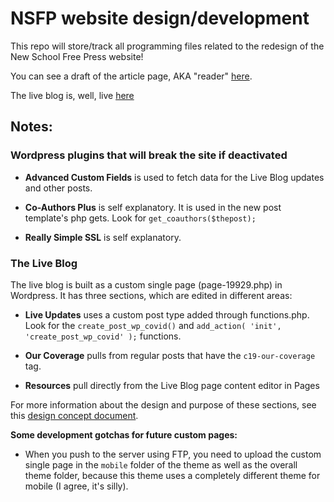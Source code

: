 # NSFP website design/development

This repo will store/track all programming files related to the redesign of the New School Free Press website!

You can see a draft of the article page, AKA "reader" [here](https://nchilla.github.io/nsfp-website/reader/).

The live blog is, well, live [here](https://www.newschoolfreepress.com/covid-19/)



## Notes:

### Wordpress plugins that will break the site if deactivated

* **Advanced Custom Fields** is used to fetch data for the Live Blog updates and other posts.

* **Co-Authors Plus** is self explanatory. It is used in the new post template's php gets. Look for `get_coauthors($thepost);`

* **Really Simple SSL** is self explanatory.


### The Live Blog

The live blog is built as a custom single page (page-19929.php) in Wordpress. It has three sections, which are edited in different areas:

* **Live Updates** uses a custom post type added through functions.php. Look for the `create_post_wp_covid()` and `add_action( 'init', 'create_post_wp_covid' );` functions.

* **Our Coverage** pulls from regular posts that have the `c19-our-coverage` tag.

* **Resources** pull directly from the Live Blog page content editor in Pages

For more information about the design and purpose of these sections, see this [design concept document](https://paper.dropbox.com/doc/NSFP-COVID-19-Custom-Page--A~2Y4ml62KtQQF~Mst31JIh3AQ-TQUIl3GJhBi875GUSnrvR).

**Some development gotchas for future custom pages:**
* When you push to the server using FTP, you need to upload the custom single page in the `mobile` folder of the theme as well as the overall theme folder, because this theme uses a completely different theme for mobile (I agree, it's silly).
